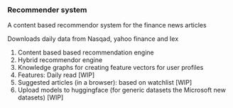 ### Recommender system

A content based recommendor system for the finance news articles 

Downloads daily data from Nasqad, yahoo finance and Iex

1. Content based based recommendation engine
2. Hybrid recommendor engine
3. Knowledge graphs for creating feature vectors for user profiles
4. Features: Daily read [WIP]
5. Suggested articles (in a browser): based on watchlist [WIP]
6. Upload models to huggingface (for generic datasets the Microsoft new datasets) [WIP]






